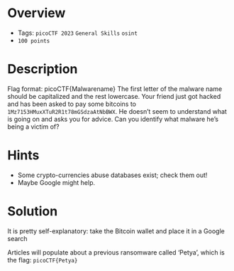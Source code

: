 # Overview
- Tags: `picoCTF 2023` `General Skills` `osint`
- `100 points`

# Description
Flag format: picoCTF{Malwarename}
The first letter of the malware name should be capitalized and the rest lowercase.
Your friend just got hacked and has been asked to pay some bitcoins to `1Mz7153HMuxXTuR2R1t78mGSdzaAtNbBWX`. He doesn’t seem to understand what is going on and asks you for advice. Can you identify what malware he’s being a victim of?

# Hints
- Some crypto-currencies abuse databases exist; check them out!
- Maybe Google might help.

# Solution
It is pretty self-explanatory: take the Bitcoin wallet and place it in a Google search

Articles will populate about a previous ransomware called ‘Petya’, which is the flag: `picoCTF{Petya}`
